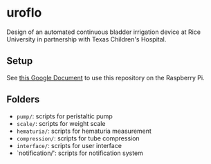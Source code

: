 # uroflo
Design of an automated continuous bladder irrigation device at Rice University in partnership with Texas Children's Hospital.

## Setup
See [this Google Document](https://docs.google.com/document/d/1xNtN-FHFRW5H-90g1Pd7Hx-gocUcX_xOV-3cxWXmEgg/edit) to use this repository on the Raspberry Pi.

## Folders
- `pump/`: scripts for peristaltic pump
- `scale/`: scripts for weight scale
- `hematuria/`: scripts for hematuria measurement
- `compression/`: scripts for tube compression
- `interface/`: scripts for user interface
- `notification/': scripts for notification system